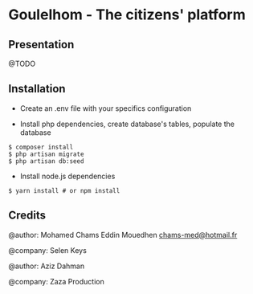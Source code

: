 # Goulelhom - The citizens' platform

## Presentation

@TODO

## Installation

* Create an .env file with your specifics configuration

* Install php dependencies, create database's tables, populate the database

```
$ composer install
$ php artisan migrate
$ php artisan db:seed
```

* Install node.js dependencies

```
$ yarn install # or npm install
```

## Credits

@author: Mohamed Chams Eddin Mouedhen <chams-med@hotmail.fr>

@company: Selen Keys

@author: Aziz Dahman

@company: Zaza Production
